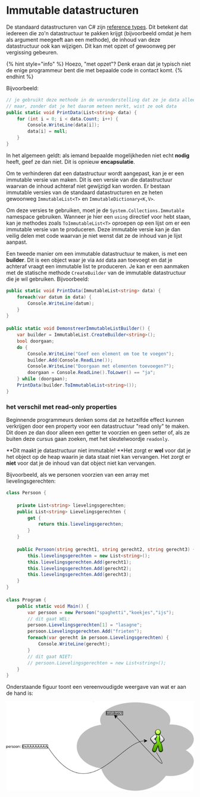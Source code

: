 # Immutable datastructuren

De standaard datastructuren van C# zijn [reference types](../../semester-1-programming-principles/h7-arrays/value-types-en-reference-types.md). Dit betekent dat iedereen die zo'n datastructuur te pakken krijgt (bijvoorbeeld omdat je hem als argument meegeeft aan een methode), de inhoud van deze datastructuur ook kan wijzigen. Dit kan met opzet of gewoonweg per vergissing gebeuren.

{% hint style="info" %}
Hoezo, "met opzet"? Denk eraan dat je typisch niet de enige programmeur bent die met bepaalde code in contact komt.
{% endhint %}

Bijvoorbeeld:

```csharp
// je gebruikt deze methode in de veronderstelling dat ze je data alleen maar print
// maar, zonder dat je het daarom meteen merkt, wist ze ook data
public static void PrintData(List<string> data) {
    for (int i = 0; i < data.Count; i++) {
        Console.WriteLine(data[i]);
        data[i] = null;
    }
}
```

In het algemeen geldt: als iemand bepaalde mogelijkheden niet echt **nodig** heeft, geef ze dan niet. Dit is opnieuw **encapsulatie**.

Om te verhinderen dat een datastructuur wordt aangepast, kan je er een immutable versie van maken. Dit is een versie van die datastructuur waarvan de inhoud achteraf niet gewijzigd kan worden. Er bestaan immutable versies van de standaard datastructuren en ze heten gewoonweg `ImmutableList<T>` en `ImmutableDictionary<K,V>`.

Om deze versies te gebruiken, moet je de `System.Collections.Immutable` namespace gebruiken. Wanneer je hier een `using` directief voor hebt staan, kan je methodes zoals `ToImmutableList<T>` oproepen op een lijst om er een immutable versie van te produceren. Deze immutable versie kan je dan veilig delen met code waarvan je niet wenst dat ze de inhoud van je lijst aanpast.

Een tweede manier om een immutable datastructuur te maken, is met een **builder**. Dit is een object waar je via `Add` data aan toevoegt en dat je achteraf vraagt een immutable list te produceren. Je kan er een aanmaken met de statische methode `CreateBuilder` van de immutable datastructuur die je wil gebruiken. Bijvoorbeeld:

```csharp
public static void PrintData(ImmutableList<string> data) {
    foreach(var datum in data) {
        Console.WriteLine(datum);
    }
}

public static void DemonstreerImmutableListBuilder() {
    var builder = ImmutableList.CreateBuilder<string>();
    bool doorgaan;
    do {
        Console.WriteLine("Geef een element om toe te voegen");
        builder.Add(Console.ReadLine());
        Console.WriteLine("Doorgaan met elementen toevoegen?");
        doorgaan = Console.ReadLine().ToLower() == "ja";
    } while (doorgaan);
    PrintData(builder.ToImmutableList<string>());
}
```

### het verschil met read-only properties

Beginnende programmeurs denken soms dat ze hetzelfde effect kunnen verkrijgen door een property voor een datastructuur "read only" te maken. Dit doen ze dan door alleen een getter te voorzien en geen setter of, als ze buiten deze cursus gaan zoeken, met het sleutelwoordje `readonly`.

**Dit maakt je datastructuur niet immutable! **Het zorgt er **wel** voor dat je het object op de heap waarin je data staat niet kan vervangen. Het zorgt er **niet** voor dat je de inhoud van dat object niet kan vervangen.

Bijvoorbeeld, als we personen voorzien van een array met lievelingsgerechten:

```csharp
class Persoon {

    private List<string> lievelingsgerechten;
    public List<string> Lievelingsgerechten {
        get {
            return this.lievelingsgerechten;
        }
    }
    
    public Persoon(string gerecht1, string gerecht2, string gerecht3) {
        this.lievelingsgerechten = new List<string>();
        this.lievelingsgerechten.Add(gerecht1);
        this.lievelingsgerechten.Add(gerecht2);
        this.lievelingsgerechten.Add(gerecht3);
    }
}

class Program {
    public static void Main() {
        var persoon = new Persoon("spaghetti","koekjes","ijs");
        // dit gaat WEL:
        persoon.Lievelingsgerechten[1] = "lasagne";
        persoon.Lievelingsgerechten.Add("frieten");
        foreach(var gerecht in persoon.Lievelingsgerechten) {
            Console.WriteLine(gerecht);
        }
        // dit gaat NIET:
        // persoon.Lievelingsgerechten = new List<string>();
    }
}
```

Onderstaande figuur toont een vereenvoudigde weergave van wat er aan de hand is:

![Het is niet mogelijk de pijl van de persoon naar het lijstobject te vervangen. Het is wel mogelijk data in het lijstobject te veranderen.](../../.gitbook/assets/screenshot-from-2021-03-22-08-33-59.png)
